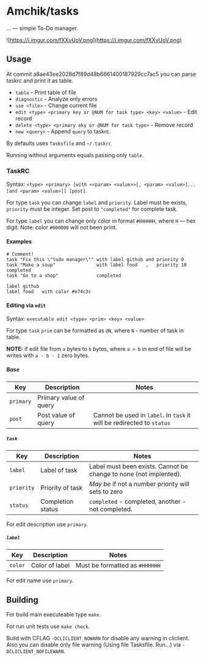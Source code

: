 # Amchik/tasks

... — simple To-Do manager.

![https://i.imgur.com/fXXvUoV.png](https://i.imgur.com/fXXvUoV.png)

## Usage

At commit a8ae43ee2028d7f89d48b6661400187929cc7ac5 you can parse taskrc and
print it as table.

* `table` - Print table of file
* `diagnostic` - Analyze only errors
* `use <file>` - Change current file
* `edit <type> <primary key or @NUM for task type> <key> <value>` - Edit record
* `delete <type> <primary eky or @NUM for task type>` - Remove record
* `new <query>` - Append `query` to taskrc.

By defaults uses `Tasksfile` and `~/.taskrc`

Running without arguments equals passing only `table`.

### TaskRC

Syntax: `<type> <primary> [with <<param> <value>>[, <param> <value>]... [and <param> <value>]] [post]`.

For type `task` you can change `label` and `priority`. Label must be exists, `priority`
must be integer. Set post to `"completed"` for complete task.

For type `label` you can change only color in format `#HHHHHH`, where `H`
— hex digit. Note: color `#000000` will not been print.

#### Examples

```
# Comment!
task "Fix this \"todo manager\"" with label github and priority 0  
task "Make a soup"               with label food   ,   priority 10 completed
task "Go to a shop"              completed

label github 
label food   with color #e74c3c
```

#### Editing via `edit`

Syntax: `executable edit <type> <prim> <key> <value>`

For type `task` `prim` can be formatted as `@N`, where `N` -
number of task in table.

**NOTE:** if edit file from `a` bytes to `b` bytes, where `a > b` in end
of file will be writes with `a - b - 1` zero bytes.

##### Base

| Key | Description | Notes |
|-----|-------------|-------|
|`primary`| Primary value of query | |
|`post`| Post value of query | Cannot be used in `label`. In `task` it will be redirected to `status` |

##### `task`

| Key | Description | Notes |
|-----|-------------|-------|
|`label`| Label of task | Label must been exists. Cannot be change to none (not implented). |
|`priority`| Priority of task | _May be_ if not a number priority will sets to zero |
|`status`| Completion status | `completed` - completed, another - not completed. |

For edit description use `primary`.

##### `label`

| Key | Description | Notes |
|-----|-------------|-------|
|`color`| Color of label | Must be formatted as `#HHHHHH` |

For edit name use `primary`.

## Building

For build main executeable type `make`.

For run unit tests use `make check`.

Build with CFLAG `-DCLICLIENT_NOWARN` for disable
any warning in cliclient. Also you can disable only
file warning (Using file Tasksfile. Run...) via 
`-DCLICLIENT_NOFILEWARN`.

